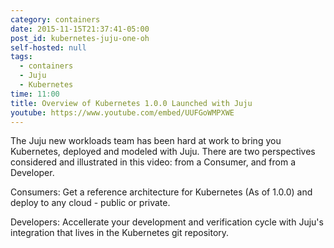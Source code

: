 ```yaml
---
category: containers
date: 2015-11-15T21:37:41-05:00
post_id: kubernetes-juju-one-oh
self-hosted: null
tags:
  - containers
  - Juju
  - Kubernetes
time: 11:00
title: Overview of Kubernetes 1.0.0 Launched with Juju
youtube: https://www.youtube.com/embed/UUFGoWMPXWE
---
```

The Juju new workloads team has been hard at work to bring you Kubernetes,
deployed and modeled with Juju. There are two perspectives considered and
illustrated in this video: from a Consumer, and from a Developer.


Consumers: Get a reference architecture for Kubernetes (As of 1.0.0) and
deploy to any cloud - public or private.

Developers: Accellerate your development and verification cycle with Juju's
integration that lives in the Kubernetes git repository.
